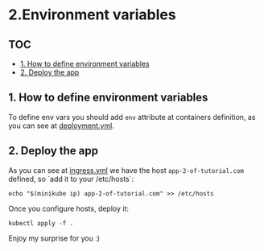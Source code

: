 # 2.Environment variables

## TOC
- [1. How to define environment variables](#1-how-to-define-environment-variables)
- [2. Deploy the app](#2-deploy-the-app)

## 1. How to define environment variables <div id='1-how-to-define-environment-variables'>
To define env vars you should add `env` attribute at containers definition, as you can see at [deployment.yml](/deployment.yml).

## 2. Deploy the app <div id='2-deploy-the-app'>

As you can see at [ingress.yml](/ingress.yml) we have the host `app-2-of-tutorial.com` defined, so `add it to your /etc/hosts´:

```
echo "$(minikube ip) app-2-of-tutorial.com" >> /etc/hosts
```

Once you configure hosts, deploy it:

```
kubectl apply -f .
```

Enjoy my surprise for you :)


